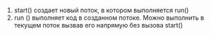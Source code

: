 1. start() создает новый поток, в котором выполняется run()
2. run () выполняет код в созданном потоке. Можно выполнить в текущем поток вызвав его напрямую без вызова start()